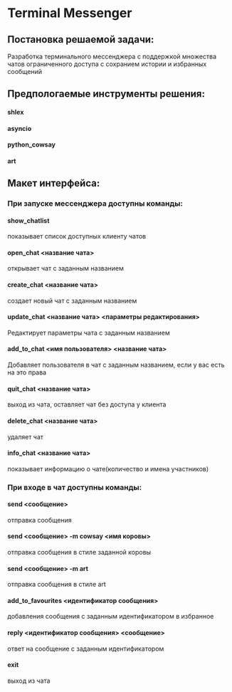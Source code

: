 # Terminal Messenger

## Постановка решаемой задачи:
Разработка терминального мессенджера с поддержкой множества чатов
ограниченного доступа с сохранием истории и избранных сообщений

## Предпологаемые инструменты решения:
#### shlex
#### asyncio
#### python_cowsay
#### art

## Макет интерфейса:
### При запуске мессенджера доступны команды:
#### show_chatlist
показывает список доступных клиенту чатов
#### open_chat <название чата>
открывает чат с заданным названием
#### create_chat <название чата>
создает новый чат с заданным названием
#### update_chat <название чата> <параметры редактирования>
Редактирует параметры чата с заданным названием
#### add_to_chat <имя пользователя> <название чата>
Добавляет пользователя в чат с заданным названием, если у вас есть на это права
#### quit_chat <название чата>
выход из чата, оставляет чат без доступа у клиента
#### delete_chat <название чата>
удаляет чат
#### info_chat <название чата>
показывает информацию о чате(количество и имена участников)

### При входе в чат доступны команды:
#### send <сообщение>
отправка сообщения 
#### send <сообщение> -m cowsay <имя коровы>
отправка сообщения в стиле заданной коровы
#### send <сообщение> -m art
отправка сообщения в стиле art
#### add_to_favourites <идентификатор сообщения>
добавления сообщения с заданным идентификатором в избранное
#### reply <идентификатор сообщения> <сообщение>
ответ на сообщение с заданным идентификатором 
#### exit
выход из чата
